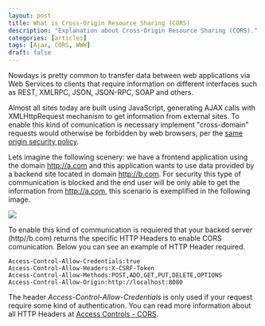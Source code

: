 ```yaml
---
layout: post
title: What is Cross-Origin Resource Sharing (CORS)
description: "Explanation about Cross-Origin Resource Sharing (CORS)."
categories: [articles]
tags: [Ajax, CORS, WWW]
draft: false
---
```


Nowdays is pretty common to transfer data between web applications via Web Services to  clients that require information on different interfaces such as REST, XMLRPC, JSON, JSON-RPC, SOAP and others.

Almost all sites today are built using JavaScript, generating AJAX calls with XMLHttpRequest mechanism to get information  from external sites. To enable this kind of comunication is necessary implement "cross-domain" requests would otherwise be forbidden by web browsers, per the <a target="_blank" href="http://en.wikipedia.org/wiki/Same_origin_policy">same origin security policy</a>.


Lets imagine the following scenery: we have a frontend application using the domain http://a.com and this application wants to use data provided by a  backend site located in domain http://b.com. For security this type of communication is blocked and the end user will be only able to get the information from http://a.com, this scenario is exemplified in the following image.

<img src="{{ site.url }}/assets/img/crossdomain.png"/>

To enable this kind of communication is requiered that your backed server (http//b.com) returns the specific HTTP Headers to enable CORS comunication. Below you can see an example of HTTP Header required.

````
Access-Control-Allow-Credentials:true
Access-Control-Allow-Headers:X-CSRF-Token
Access-Control-Allow-Methods:POST,ADD,GET,PUT,DELETE,OPTIONS
Access-Control-Allow-Origin:http://localhost:8080
````

The header *Access-Control-Allow-Credentials* is only used if your request require some kind of authentication. You can read more information about all HTTP Headers at <a href="https://developer.mozilla.org/en-US/docs/Web/HTTP/Access_control_CORS">Access Controls - CORS</a>.
